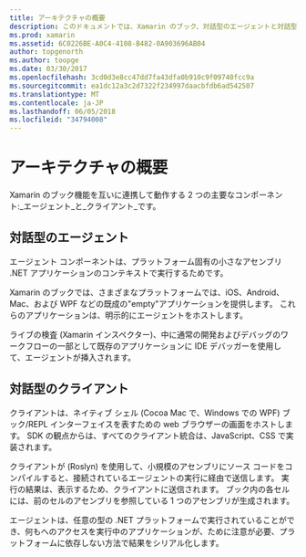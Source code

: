 ```yaml
---
title: アーキテクチャの概要
description: このドキュメントでは、Xamarin のブック、対話型のエージェントと対話型のクライアントを連携させる方法を調べるのアーキテクチャについて説明します。
ms.prod: xamarin
ms.assetid: 6C0226BE-A0C4-4108-B482-0A903696AB04
author: topgenorth
ms.author: toopge
ms.date: 03/30/2017
ms.openlocfilehash: 3cd0d3e8cc47dd7fa43dfa0b910c9f09740fcc9a
ms.sourcegitcommit: ea1dc12a3c2d7322f234997daacbfdb6ad542507
ms.translationtype: MT
ms.contentlocale: ja-JP
ms.lasthandoff: 06/05/2018
ms.locfileid: "34794008"
---
```

# <a name="architecture-overview"></a>アーキテクチャの概要

Xamarin のブック機能を互いに連携して動作する 2 つの主要なコンポーネント:_エージェント_と_クライアント_です。

## <a name="interactive-agent"></a>対話型のエージェント

エージェント コンポーネントは、プラットフォーム固有の小さなアセンブリ .NET アプリケーションのコンテキストで実行するためです。

Xamarin のブックでは、さまざまなプラットフォームでは、iOS、Android、Mac、および WPF などの既成の"empty"アプリケーションを提供します。 これらのアプリケーションは、明示的にエージェントをホストします。

ライブの検査 (Xamarin インスペクター)、中に通常の開発およびデバッグのワークフローの一部として既存のアプリケーションに IDE デバッガーを使用して、エージェントが挿入されます。

## <a name="interactive-client"></a>対話型のクライアント

クライアントは、ネイティブ シェル (Cocoa Mac で、Windows での WPF) ブック/REPL インターフェイスを表すための web ブラウザーの画面をホストします。 SDK の観点からは、すべてのクライアント統合は、JavaScript、CSS で実装されます。

クライアントが (Roslyn) を使用して、小規模のアセンブリにソース コードをコンパイルすると、接続されているエージェントの実行に経由で送信します。 実行の結果は、表示するため、クライアントに送信されます。 ブック内の各セルには、前のセルのアセンブリを参照している 1 つのアセンブリが生成されます。

エージェントは、任意の型の .NET プラットフォームで実行されていることができ、何もへのアクセスを実行中のアプリケーションが、ために注意が必要、プラットフォームに依存しない方法で結果をシリアル化します。
